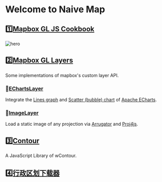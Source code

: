 # Welcome to Naive Map


## 1️⃣[Mapbox GL JS Cookbook](https://huanglii.github.io/mapbox-gl-js-cookbook/)

![hero](https://huanglii.github.io/mapbox-gl-js-cookbook/assets/images/hero.png)

## 2️⃣[Mapbox GL Layers](https://github.com/naivemap/mapbox-gl-layers)

Some implementations of mapbox's custom layer API.

### 🔸[EChartsLayer](https://github.com/naivemap/mapbox-gl-layers/blob/main/packages/mapbox-gl-echarts-layer/README.md)

Integrate the [Lines graph](https://echarts.apache.org/zh/option.html#series-lines) and [Scatter (bubble) chart](https://echarts.apache.org/zh/option.html#series-scatter) of [Apache ECharts](https://echarts.apache.org/zh/index.html).

### 🔸[ImageLayer](https://github.com/naivemap/mapbox-gl-layers/blob/main/packages/mapbox-gl-image-layer/README.md)

Load a static image of any projection via [Arrugator](https://gitlab.com/IvanSanchez/arrugator) and [Proj4js](https://github.com/proj4js/proj4js).

## 3️⃣[Contour](https://github.com/huanglii/wcontour-js)

A JavaScript Library of wContour.

## 4️⃣[行政区划下载器](https://huanglii.github.io/admin-cn-downloader/)
